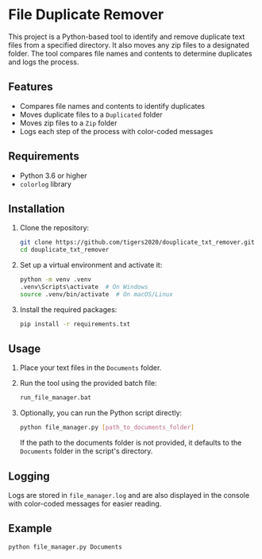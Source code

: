 # File Duplicate Remover

This project is a Python-based tool to identify and remove duplicate text files from a specified directory. It also moves any zip files to a designated folder. The tool compares file names and contents to determine duplicates and logs the process.

## Features

- Compares file names and contents to identify duplicates
- Moves duplicate files to a `Duplicated` folder
- Moves zip files to a `Zip` folder
- Logs each step of the process with color-coded messages

## Requirements

- Python 3.6 or higher
- `colorlog` library

## Installation

1. Clone the repository:
    ```sh
    git clone https://github.com/tigers2020/douplicate_txt_remover.git
    cd douplicate_txt_remover
    ```

2. Set up a virtual environment and activate it:
    ```sh
    python -m venv .venv
    .venv\Scripts\activate  # On Windows
    source .venv/bin/activate  # On macOS/Linux
    ```

3. Install the required packages:
    ```sh
    pip install -r requirements.txt
    ```

## Usage

1. Place your text files in the `Documents` folder.

2. Run the tool using the provided batch file:
    ```sh
    run_file_manager.bat
    ```

3. Optionally, you can run the Python script directly:
    ```sh
    python file_manager.py [path_to_documents_folder]
    ```

    If the path to the documents folder is not provided, it defaults to the `Documents` folder in the script's directory.

## Logging

Logs are stored in `file_manager.log` and are also displayed in the console with color-coded messages for easier reading.

## Example

```sh
python file_manager.py Documents
